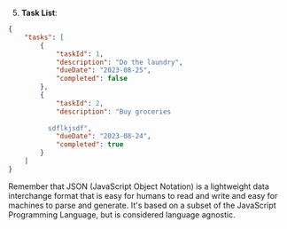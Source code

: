 5. **Task List**:
```json
{
    "tasks": [
        {
            "taskId": 1,
            "description": "Do the laundry",
            "dueDate": "2023-08-25",
            "completed": false
        },
        {
            "taskId": 2,
            "description": "Buy groceries
          
          sdflkjsdf",
            "dueDate": "2023-08-24",
            "completed": true
        }
    ]
}
```

Remember that JSON (JavaScript Object Notation) is a lightweight data interchange format that is easy for humans to read and write and easy for machines to parse and generate. It's based on a subset of the JavaScript Programming Language, but is considered language agnostic.
